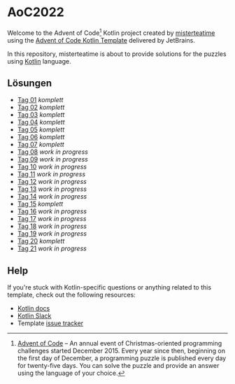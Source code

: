 # AoC2022

Welcome to the Advent of Code[^aoc] Kotlin project created by [misterteatime][github] using the [Advent of Code Kotlin Template][template] delivered by JetBrains.

In this repository, misterteatime is about to provide solutions for the puzzles using [Kotlin][kotlin] language.

## Lösungen

- [Tag 01](docs/Day01.md) *komplett*
- [Tag 02](docs/Day02.md) *komplett*
- [Tag 03](docs/Day03.md) *komplett*
- [Tag 04](docs/Day04.md) *komplett*
- [Tag 05](docs/Day05.md) *komplett*
- [Tag 06](docs/Day06.md) *komplett*
- [Tag 07](docs/Day07.md) *komplett*
- [Tag 08](docs/Day08.md) *work in progress*
- [Tag 09](docs/Day09.md) *work in progress*
- [Tag 10](docs/Day10.md) *work in progress*
- [Tag 11](docs/Day11.md) *work in progress*
- [Tag 12](docs/Day12.md) *work in progress*
- [Tag 13](docs/Day13.md) *work in progress*
- [Tag 14](docs/Day14.md) *work in progress*
- [Tag 15](docs/Day15.md) *komplett*
- [Tag 16](docs/Day16.md) *work in progress*
- [Tag 17](docs/Day17.md) *work in progress*
- [Tag 18](docs/Day18.md) *work in progress*
- [Tag 19](docs/Day19.md) *work in progress*
- [Tag 20](docs/Day20.md) *komplett*
- [Tag 21](docs/Day21.md) *work in progress*

## Help

If you're stuck with Kotlin-specific questions or anything related to this template, check out the following resources:

- [Kotlin docs][docs]
- [Kotlin Slack][slack]
- Template [issue tracker][issues]

[^aoc]:
    [Advent of Code][aoc] – An annual event of Christmas-oriented programming challenges started December 2015.
    Every year since then, beginning on the first day of December, a programming puzzle is published every day for twenty-five days.
    You can solve the puzzle and provide an answer using the language of your choice.

[aoc]: https://adventofcode.com
[docs]: https://kotlinlang.org/docs/home.html
[github]: https://github.com/misterteatime
[issues]: https://github.com/kotlin-hands-on/advent-of-code-kotlin-template/issues
[kotlin]: https://kotlinlang.org
[slack]: https://surveys.jetbrains.com/s3/kotlin-slack-sign-up
[template]: https://github.com/kotlin-hands-on/advent-of-code-kotlin-template
